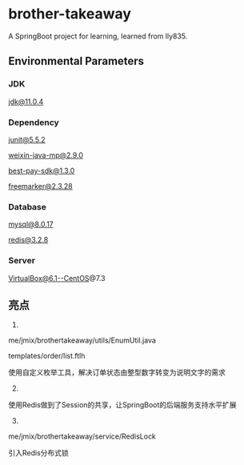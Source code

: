 # brother-takeaway
A SpringBoot project for learning, learned from lly835.

## Environmental Parameters

### JDK

jdk@11.0.4

### Dependency

junit@5.5.2

weixin-java-mp@2.9.0

best-pay-sdk@1.3.0

freemarker@2.3.28

### Database

mysql@8.0.17

redis@3.2.8

### Server

VirtualBox@6.1--CentOS@7.3

## 亮点

1.

me/jmix/brothertakeaway/utils/EnumUtil.java

templates/order/list.ftlh

使用自定义枚举工具，解决订单状态由整型数字转变为说明文字的需求

2.

使用Redis做到了Session的共享，让SpringBoot的后端服务支持水平扩展

3.

me/jmix/brothertakeaway/service/RedisLock

引入Redis分布式锁
